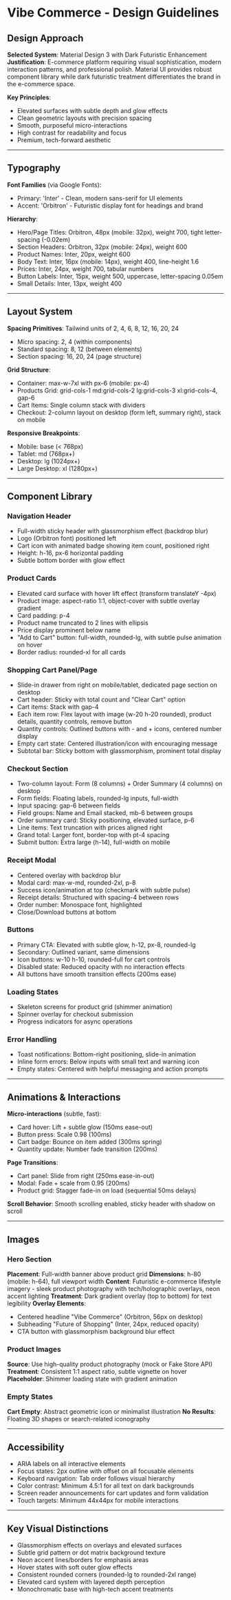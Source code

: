 # Vibe Commerce - Design Guidelines

## Design Approach
**Selected System**: Material Design 3 with Dark Futuristic Enhancement
**Justification**: E-commerce platform requiring visual sophistication, modern interaction patterns, and professional polish. Material UI provides robust component library while dark futuristic treatment differentiates the brand in the e-commerce space.

**Key Principles**:
- Elevated surfaces with subtle depth and glow effects
- Clean geometric layouts with precision spacing
- Smooth, purposeful micro-interactions
- High contrast for readability and focus
- Premium, tech-forward aesthetic

---

## Typography

**Font Families** (via Google Fonts):
- Primary: 'Inter' - Clean, modern sans-serif for UI elements
- Accent: 'Orbitron' - Futuristic display font for headings and brand

**Hierarchy**:
- Hero/Page Titles: Orbitron, 48px (mobile: 32px), weight 700, tight letter-spacing (-0.02em)
- Section Headers: Orbitron, 32px (mobile: 24px), weight 600
- Product Names: Inter, 20px, weight 600
- Body Text: Inter, 16px (mobile: 14px), weight 400, line-height 1.6
- Prices: Inter, 24px, weight 700, tabular numbers
- Button Labels: Inter, 15px, weight 500, uppercase, letter-spacing 0.05em
- Small Details: Inter, 13px, weight 400

---

## Layout System

**Spacing Primitives**: Tailwind units of 2, 4, 6, 8, 12, 16, 20, 24
- Micro spacing: 2, 4 (within components)
- Standard spacing: 8, 12 (between elements)
- Section spacing: 16, 20, 24 (page structure)

**Grid Structure**:
- Container: max-w-7xl with px-6 (mobile: px-4)
- Products Grid: grid-cols-1 md:grid-cols-2 lg:grid-cols-3 xl:grid-cols-4, gap-6
- Cart Items: Single column stack with dividers
- Checkout: 2-column layout on desktop (form left, summary right), stack on mobile

**Responsive Breakpoints**:
- Mobile: base (< 768px)
- Tablet: md (768px+)
- Desktop: lg (1024px+)
- Large Desktop: xl (1280px+)

---

## Component Library

### Navigation Header
- Full-width sticky header with glassmorphism effect (backdrop blur)
- Logo (Orbitron font) positioned left
- Cart icon with animated badge showing item count, positioned right
- Height: h-16, px-6 horizontal padding
- Subtle bottom border with glow effect

### Product Cards
- Elevated card surface with hover lift effect (transform translateY -4px)
- Product image: aspect-ratio 1:1, object-cover with subtle overlay gradient
- Card padding: p-4
- Product name truncated to 2 lines with ellipsis
- Price display prominent below name
- "Add to Cart" button: full-width, rounded-lg, with subtle pulse animation on hover
- Border radius: rounded-xl for all cards

### Shopping Cart Panel/Page
- Slide-in drawer from right on mobile/tablet, dedicated page section on desktop
- Cart header: Sticky with total count and "Clear Cart" option
- Cart items: Stack with gap-4
- Each item row: Flex layout with image (w-20 h-20 rounded), product details, quantity controls, remove button
- Quantity controls: Outlined buttons with - and + icons, centered number display
- Empty cart state: Centered illustration/icon with encouraging message
- Subtotal bar: Sticky bottom with glassmorphism, prominent total display

### Checkout Section
- Two-column layout: Form (8 columns) + Order Summary (4 columns) on desktop
- Form fields: Floating labels, rounded-lg inputs, full-width
- Input spacing: gap-6 between fields
- Field groups: Name and Email stacked, mb-6 between groups
- Order summary card: Sticky positioning, elevated surface, p-6
- Line items: Text truncation with prices aligned right
- Grand total: Larger font, border-top with pt-4 spacing
- Submit button: Extra large (h-14), full-width on mobile

### Receipt Modal
- Centered overlay with backdrop blur
- Modal card: max-w-md, rounded-2xl, p-8
- Success icon/animation at top (checkmark with subtle pulse)
- Receipt details: Structured with spacing-4 between rows
- Order number: Monospace font, highlighted
- Close/Download buttons at bottom

### Buttons
- Primary CTA: Elevated with subtle glow, h-12, px-8, rounded-lg
- Secondary: Outlined variant, same dimensions
- Icon buttons: w-10 h-10, rounded-full for cart controls
- Disabled state: Reduced opacity with no interaction effects
- All buttons have smooth transition effects (200ms ease)

### Loading States
- Skeleton screens for product grid (shimmer animation)
- Spinner overlay for checkout submission
- Progress indicators for async operations

### Error Handling
- Toast notifications: Bottom-right positioning, slide-in animation
- Inline form errors: Below inputs with small text and warning icon
- Empty states: Centered with helpful messaging and action prompts

---

## Animations & Interactions

**Micro-interactions** (subtle, fast):
- Card hover: Lift + subtle glow (150ms ease-out)
- Button press: Scale 0.98 (100ms)
- Cart badge: Bounce on item added (300ms spring)
- Quantity update: Number fade transition (200ms)

**Page Transitions**:
- Cart panel: Slide from right (250ms ease-in-out)
- Modal: Fade + scale from 0.95 (200ms)
- Product grid: Stagger fade-in on load (sequential 50ms delays)

**Scroll Behavior**: Smooth scrolling enabled, sticky header with shadow on scroll

---

## Images

### Hero Section
**Placement**: Full-width banner above product grid
**Dimensions**: h-80 (mobile: h-64), full viewport width
**Content**: Futuristic e-commerce lifestyle imagery - sleek product photography with tech/holographic overlays, neon accent lighting
**Treatment**: Dark gradient overlay (top to bottom) for text legibility
**Overlay Elements**: 
- Centered headline "Vibe Commerce" (Orbitron, 56px on desktop)
- Subheading "Future of Shopping" (Inter, 24px, reduced opacity)
- CTA button with glassmorphism background blur effect

### Product Images
**Source**: Use high-quality product photography (mock or Fake Store API)
**Treatment**: Consistent 1:1 aspect ratio, subtle vignette on hover
**Placeholder**: Shimmer loading state with gradient animation

### Empty States
**Cart Empty**: Abstract geometric icon or minimalist illustration
**No Results**: Floating 3D shapes or search-related iconography

---

## Accessibility
- ARIA labels on all interactive elements
- Focus states: 2px outline with offset on all focusable elements
- Keyboard navigation: Tab order follows visual hierarchy
- Color contrast: Minimum 4.5:1 for all text on dark backgrounds
- Screen reader announcements for cart updates and form validation
- Touch targets: Minimum 44x44px for mobile interactions

---

## Key Visual Distinctions
- Glassmorphism effects on overlays and elevated surfaces
- Subtle grid pattern or dot matrix background texture
- Neon accent lines/borders for emphasis areas
- Hover states with soft outer glow effects
- Consistent rounded corners (rounded-lg to rounded-2xl range)
- Elevated card system with layered depth perception
- Monochromatic base with high-tech accent treatments